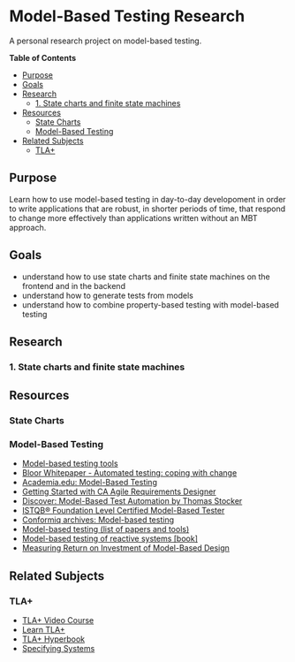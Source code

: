 # Model-Based Testing Research

A personal research project on model-based testing.

<!-- START doctoc generated TOC please keep comment here to allow auto update -->
<!-- DON'T EDIT THIS SECTION, INSTEAD RE-RUN doctoc TO UPDATE -->
**Table of Contents**

- [Purpose](#purpose)
- [Goals](#goals)
- [Research](#research)
  - [1. State charts and finite state machines](#1-state-charts-and-finite-state-machines)
- [Resources](#resources)
  - [State Charts](#state-charts)
  - [Model-Based Testing](#model-based-testing)
- [Related Subjects](#related-subjects)
  - [TLA+](#tla)

<!-- END doctoc generated TOC please keep comment here to allow auto update -->

## Purpose

Learn how to use model-based testing in day-to-day developoment in order to
write applications that are robust, in shorter periods of time, that respond to
change more effectively than applications written without an MBT approach.

## Goals

- understand how to use state charts and finite state machines on the frontend
    and in the backend
- understand how to generate tests from models
- understand how to combine property-based testing with model-based testing

## Research

### 1. State charts and finite state machines

## Resources

### State Charts

### Model-Based Testing

- [Model-based testing tools](https://www.cs.tut.fi/tapahtumat/testaus08/Olli-Pekka.pdf)
- [Bloor Whitepaper - Automated testing: coping with
    change](https://www.ca.com/content/dam/ca/us/files/industry-analyst-report/bloor-research-white-paper-automated-testing-coping-with-change.pdf)
- [Academia.edu: Model-Based Testing](https://www.academia.edu/Documents/in/Model-Based_Testing)
- [Getting Started with CA Agile Requirements Designer](https://educationcontent.ca.com/Getting_Started_With_CA_ARD/content/index.html)
- [Discover: Model-Based Test Automation by Thomas Stocker](https://www.youtube.com/watch?v=Y4Q8dZ4El00)
- [ISTQB® Foundation Level Certified Model-Based Tester](https://www.istqb.org/downloads/send/6-model-based-tester-extension-documents/46-istqb-ctfl-mbt-syllabus.html)
- [Conformiq archives: Model-based testing](https://www.conformiq.com/tag/model-based-testing/)
- [Model-based testing (list of papers and tools)](http://mit.bme.hu/~micskeiz/pages/modelbased_testing.html)
- [Model-based testing of reactive systems [book]](https://www.springer.com/gp/book/9783540262787)
- [Measuring Return on Investment of Model-Based Design](https://www.mathworks.com/content/dam/mathworks/mathworks-dot-com/solutions/model-based-design/mbd-roi-video/Measuring_ROI_of_MBD.pdf)


## Related Subjects

### TLA+

- [TLA+ Video Course](http://lamport.azurewebsites.net/video/videos.html)
- [Learn TLA+](https://www.learntla.com/introduction/)
- [TLA+ Hyperbook](http://lamport.azurewebsites.net/tla/hyperbook.html)
- [Specifying Systems](http://lamport.azurewebsites.net/tla/book.html)

